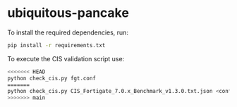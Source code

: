 # ubiquitous-pancake

To install the required dependencies, run:

```bash
pip install -r requirements.txt
```

To execute the CIS validation script use:

```bash
<<<<<<< HEAD
python check_cis.py fgt.conf
=======
python check_cis.py CIS_Fortigate_7.0.x_Benchmark_v1.3.0.txt.json <config.yml>
>>>>>>> main
```
